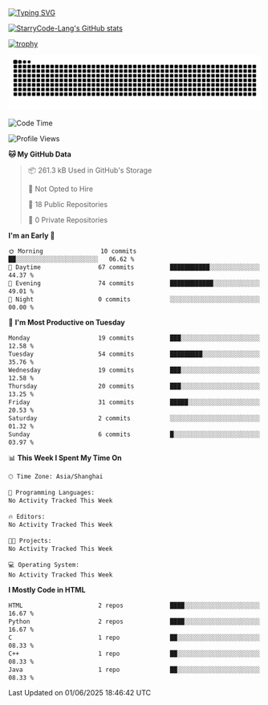 ## 
<a href="https://git.io/typing-svg"><img src="https://readme-typing-svg.demolab.com?font=Zhi+Mang+Xing&size=41&duration=3000&pause=1000&color=2500A7&vCenter=true&width=550&lines=%E6%88%91%E4%BB%AC%E4%B8%8D%E8%BF%87%E6%98%AF%E5%AE%87%E5%AE%99%E4%B8%AD%E7%9A%84%E5%B0%98%E5%9F%83;%E4%BD%86%E6%88%91%E4%BB%AC%E4%BD%A9%E6%88%B4%E7%9D%80%E7%9A%84%E7%A1%AE%E6%98%AF%E7%92%80%E7%92%A8%E7%9A%84%E6%98%9F%E8%BE%B0" alt="Typing SVG" /></a>

<!--
**StarryCode-Lang/StarryCode-Lang** is a ✨ _special_ ✨ repository because its `README.md` (this file) appears on your GitHub profile.

Here are some ideas to get you started:

- 🔭 I’m currently working on ...
- 🌱 I’m currently learning ...
- 👯 I’m looking to collaborate on ...
- 🤔 I’m looking for help with ...
- 💬 Ask me about ...
- 📫 How to reach me: ...
- 😄 Pronouns: ...
- ⚡ Fun fact: ...
-->

<!--GitHub 统计卡片-->
[![StarryCode-Lang's GitHub stats](https://github-readme-stats.vercel.app/api?username=StarryCode-Lang&hide=stars,contribs&show_icons=true&theme=buefy)](https://github.com/anuraghazra/github-readme-stats)

<!--奖杯-->
[![trophy](https://github-profile-trophy.vercel.app/?username=StarryCode-Lang&row=1&margin-w=10&theme=flat)](https://github.com/ryo-ma/github-profile-trophy)

<picture>
  <source media="(prefers-color-scheme: dark)" srcset="https://raw.githubusercontent.com/StarryCode-Lang/StarryCode-Lang/output/github-contribution-grid-snake-dark.svg">
  <source media="(prefers-color-scheme: light)" srcset="https://raw.githubusercontent.com/StarryCode-Lang/StarryCode-Lang/output/github-contribution-grid-snake.svg">
  <img alt="github contribution grid snake animation" src="https://raw.githubusercontent.com/StarryCode-Lang/StarryCode-Lang/output/github-contribution-grid-snake.svg">
</picture>


<!--START_SECTION:waka-->
![Code Time](http://img.shields.io/badge/Code%20Time-64%20hrs%2051%20mins-blue)

![Profile Views](http://img.shields.io/badge/Profile%20Views-237-blue)

**🐱 My GitHub Data** 

> 📦 261.3 kB Used in GitHub's Storage 
 > 
> 🚫 Not Opted to Hire
 > 
> 📜 18 Public Repositories 
 > 
> 🔑 0 Private Repositories 
 > 
**I'm an Early 🐤** 

```text
🌞 Morning                10 commits          ██░░░░░░░░░░░░░░░░░░░░░░░   06.62 % 
🌆 Daytime                67 commits          ███████████░░░░░░░░░░░░░░   44.37 % 
🌃 Evening                74 commits          ████████████░░░░░░░░░░░░░   49.01 % 
🌙 Night                  0 commits           ░░░░░░░░░░░░░░░░░░░░░░░░░   00.00 % 
```
📅 **I'm Most Productive on Tuesday** 

```text
Monday                   19 commits          ███░░░░░░░░░░░░░░░░░░░░░░   12.58 % 
Tuesday                  54 commits          █████████░░░░░░░░░░░░░░░░   35.76 % 
Wednesday                19 commits          ███░░░░░░░░░░░░░░░░░░░░░░   12.58 % 
Thursday                 20 commits          ███░░░░░░░░░░░░░░░░░░░░░░   13.25 % 
Friday                   31 commits          █████░░░░░░░░░░░░░░░░░░░░   20.53 % 
Saturday                 2 commits           ░░░░░░░░░░░░░░░░░░░░░░░░░   01.32 % 
Sunday                   6 commits           █░░░░░░░░░░░░░░░░░░░░░░░░   03.97 % 
```


📊 **This Week I Spent My Time On** 

```text
🕑︎ Time Zone: Asia/Shanghai

💬 Programming Languages: 
No Activity Tracked This Week

🔥 Editors: 
No Activity Tracked This Week

🐱‍💻 Projects: 
No Activity Tracked This Week

💻 Operating System: 
No Activity Tracked This Week
```

**I Mostly Code in HTML** 

```text
HTML                     2 repos             ████░░░░░░░░░░░░░░░░░░░░░   16.67 % 
Python                   2 repos             ████░░░░░░░░░░░░░░░░░░░░░   16.67 % 
C                        1 repo              ██░░░░░░░░░░░░░░░░░░░░░░░   08.33 % 
C++                      1 repo              ██░░░░░░░░░░░░░░░░░░░░░░░   08.33 % 
Java                     1 repo              ██░░░░░░░░░░░░░░░░░░░░░░░   08.33 % 
```




 Last Updated on 01/06/2025 18:46:42 UTC
<!--END_SECTION:waka-->
